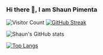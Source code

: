 ### Hi there 👋, I am Shaun Pimenta

<!--
**shaunpimenta/shaunpimenta** is a ✨ _special_ ✨ repository because its `README.md` (this file) appears on your GitHub profile.

Here are some ideas to get you started:

- 🔭 I’m currently working on ...
- 🌱 I’m currently learning ...
- 👯 I’m looking to collaborate on ...
- 🤔 I’m looking for help with ...
- 💬 Ask me about ...
- 📫 How to reach me: ...
- 😄 Pronouns: ...
- ⚡ Fun fact: ...
-->
![Visitor Count](https://profile-counter.glitch.me/{shaunpimenta}/count.svg)
[![GitHub Streak](https://github-readme-streak-stats.herokuapp.com/?user=shaunpimenta&theme=radical)](https://git.io/streak-stats)
<!-- <img align="center" src="https://github-readme-stats.vercel.app/api/<CARD_TYPE>/?username=<shaunpimenta>&theme=<THEME_NAME>" /> -->
![Shaun's GitHub stats](https://github-readme-stats.vercel.app/api?username=shaunpimenta&show_icons=true&theme=radical)
<!-- [![Shaun's GitHub stats](https://github-readme-stats.vercel.app/api?username=shaunpimenta)](https://github.com/shaunpimenta/github-readme-stats) -->
[![Top Langs](https://github-readme-stats.vercel.app/api/top-langs/?username=shaunpimenta)](https://github.com/shaunpimenta/github-readme-stats)
